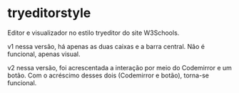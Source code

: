 # tryeditorstyle

Editor e visualizador no estilo tryeditor do site W3Schools.

v1
nessa versão, há apenas as duas caixas e a barra central. Não é funcional, apenas visual.

v2
nessa versão, foi acrescentada a interação por meio do Codemirror e um botão. 
Com o acréscimo desses dois (Codemirror e botão), torna-se funcional.
